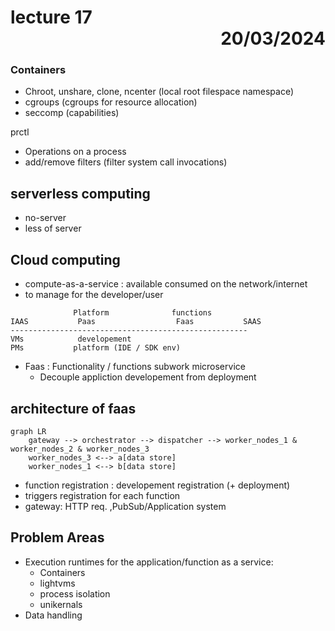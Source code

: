 # lecture 17 <div style="text-align:right"> 20/03/2024 </div>

### Containers
- Chroot, unshare, clone, ncenter (local root filespace namespace)
- cgroups (cgroups for resource allocation)
- seccomp (capabilities)


prctl
- Operations on a process
- add/remove filters (filter system call invocations)

## serverless computing
- no-server
- less of server

## Cloud computing
- compute-as-a-service : available consumed on the network/internet
- to manage for the developer/user

```
              Platform              functions
IAAS           Paas                  Faas           SAAS
-----------------------------------------------------
VMs            developement
PMs           platform (IDE / SDK env)
```

- Faas : Functionality / functions subwork microservice
    * Decouple appliction developement from deployment

## architecture of faas
```mermaid
graph LR
    gateway --> orchestrator --> dispatcher --> worker_nodes_1 & worker_nodes_2 & worker_nodes_3
    worker_nodes_3 <--> a[data store]
    worker_nodes_1 <--> b[data store]
```

- function registration : developement registration (+ deployment)
- triggers registration for each function
- gateway: HTTP req. ,PubSub/Application system


## Problem Areas
- Execution runtimes for the application/function as a service:
    * Containers
    * lightvms
    * process isolation
    * unikernals
- Data handling
